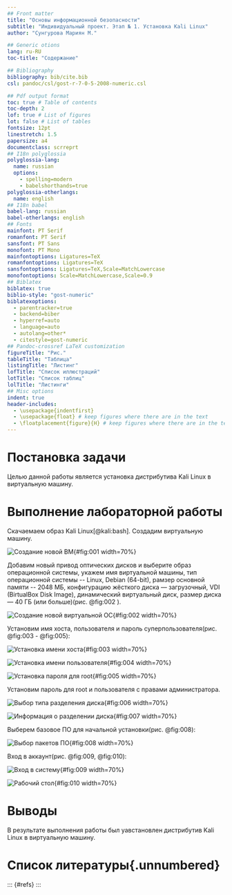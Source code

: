 ```yaml
---
## Front matter
title: "Основы информационной безопасности"
subtitle: "Индивидуальный проект. Этап № 1. Установка Kali Linux"
author: "Сунгурова Мариян М."

## Generic otions
lang: ru-RU
toc-title: "Содержание"

## Bibliography
bibliography: bib/cite.bib
csl: pandoc/csl/gost-r-7-0-5-2008-numeric.csl

## Pdf output format
toc: true # Table of contents
toc-depth: 2
lof: true # List of figures
lot: false # List of tables
fontsize: 12pt
linestretch: 1.5
papersize: a4
documentclass: scrreprt
## I18n polyglossia
polyglossia-lang:
  name: russian
  options:
	- spelling=modern
	- babelshorthands=true
polyglossia-otherlangs:
  name: english
## I18n babel
babel-lang: russian
babel-otherlangs: english
## Fonts
mainfont: PT Serif
romanfont: PT Serif
sansfont: PT Sans
monofont: PT Mono
mainfontoptions: Ligatures=TeX
romanfontoptions: Ligatures=TeX
sansfontoptions: Ligatures=TeX,Scale=MatchLowercase
monofontoptions: Scale=MatchLowercase,Scale=0.9
## Biblatex
biblatex: true
biblio-style: "gost-numeric"
biblatexoptions:
  - parentracker=true
  - backend=biber
  - hyperref=auto
  - language=auto
  - autolang=other*
  - citestyle=gost-numeric
## Pandoc-crossref LaTeX customization
figureTitle: "Рис."
tableTitle: "Таблица"
listingTitle: "Листинг"
lofTitle: "Список иллюстраций"
lotTitle: "Список таблиц"
lolTitle: "Листинги"
## Misc options
indent: true
header-includes:
  - \usepackage{indentfirst}
  - \usepackage{float} # keep figures where there are in the text
  - \floatplacement{figure}{H} # keep figures where there are in the text
---
```


# Постановка задачи

Целью данной работы является установка дистрибутива Kali Linux в виртуальную машину.

# Выполнение лабораторной работы

Скачаемаем образ Kali Linux[@kali:bash]. Создадим виртуальную машину. 

![Создание новой ВМ](image/img_1.JPG){#fig:001 width=70%}

Добавим новый привод оптических дисков и выберите образ операционной системы, укажем имя виртуальной машины, тип операционной системы -- Linux, Debian (64-bit), рамзер основной памяти  -- 2048 МБ,  конфигурацию жёсткого диска — загрузочный, VDI (BirtualBox Disk Image), динамический виртуальный диск,  размер диска — 40 ГБ (или больше)(рис. @fig:002 ).

![Создание новой виртуальной ОС](image/img_2.JPG){#fig:002 width=70%}



Установим имя хоста, пользователя и пароль суперпользователя(рис. @fig:003 - @fig:005):

![Установка имени хоста](image/img_4.JPG){#fig:003 width=70%}

![Установка имени пользователя](image/img_5.JPG){#fig:004 width=70%}

![Установка пароля для root](image/img_6.JPG){#fig:005 width=70%}

Установим пароль для root и пользователя с правами администратора.

![Выбор типа разделения диска](image/img_7.JPG){#fig:006 width=70%}

![Информация о разделении диска](image/img_8.JPG){#fig:007 width=70%}

Выберем базовое ПО для начальной установки(рис. @fig:008):

![Выбор пакетов ПО](image/img_9.JPG){#fig:008 width=70%}

Вход в аккаунт(рис. @fig:009, @fig:010):

![Вход в систему](image/img_10.JPG){#fig:009 width=70%}

![Рабочий стол](image/img_11.JPG){#fig:010 width=70%}

# Выводы

В результате выполнения работы был уавстановлен дистрибутив Kali Linux в виртуальную машину.

# Список литературы{.unnumbered}

::: {#refs}
:::